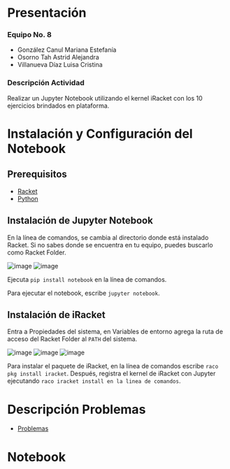 # Presentación
### **Equipo No. 8** 
- González Canul Mariana Estefanía 
- Osorno Tah Astrid Alejandra
- Villanueva Díaz Luisa Cristina

### Descripción Actividad
Realizar un Jupyter Notebook utilizando el kernel iRacket con los 10 ejercicios brindados en plataforma.

# Instalación y Configuración del Notebook
## **Prerequisitos**
- [Racket](https://racket-lang.org/)
- [Python](https://www.python.org/downloads/)

## **Instalación de Jupyter Notebook**
En la línea de comandos, se cambia al directorio donde está instalado Racket. Si no sabes donde se encuentra en tu equipo, puedes buscarlo como Racket Folder.

![image](https://github.com/marglezc/Programacion-Funcional-EQ08/assets/144637940/977ed8fc-482e-4692-9fe4-b13920b683fc)
![image](https://github.com/marglezc/Programacion-Funcional-EQ08/assets/144637940/2d269d07-29ac-4104-a5f2-2683000869ab)

Ejecuta
`pip install notebook` en la línea de comandos.

Para ejecutar el notebook, escribe `jupyter notebook`.

## **Instalación de iRacket**

Entra a Propiedades del sistema, en Variables de entorno agrega la ruta de acceso del Racket Folder al `PATH` del sistema.

![image](https://github.com/marglezc/Programacion-Funcional-EQ08/assets/144637940/2a594f71-81cd-46ca-9001-618a248c9906)
![image](https://github.com/marglezc/Programacion-Funcional-EQ08/assets/144637940/23764360-e132-4916-989c-589005715128)
![image](https://github.com/marglezc/Programacion-Funcional-EQ08/assets/144637940/6a7a2455-57ba-4802-b9c8-840a97cbe0f7)

Para instalar el paquete de iRacket, en la línea de comandos escribe `raco pkg install iracket`.
Después, registra el kernel de iRacket con Jupyter ejecutando `raco iracket install en la linea de comandos`.

# Descripción Problemas
- [Problemas](https://github.com/marglezc/Programacion-Funcional-EQ08/blob/Archivos/Ejecuci%C3%B3nProblemas.md)
# Notebook
